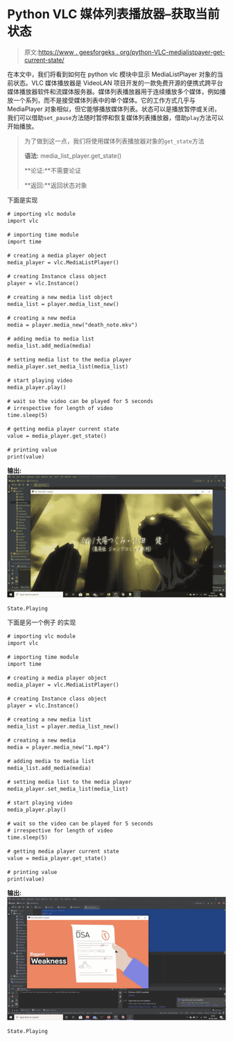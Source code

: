 # Python VLC 媒体列表播放器–获取当前状态

> 原文:[https://www . geesforgeks . org/python-VLC-medialistpayer-get-current-state/](https://www.geeksforgeeks.org/python-vlc-medialistplayer-getting-current-state/)

在本文中，我们将看到如何在 python vlc 模块中显示 MediaListPlayer 对象的当前状态。VLC 媒体播放器是 VideoLAN 项目开发的一款免费开源的便携式跨平台媒体播放器软件和流媒体服务器。媒体列表播放器用于连续播放多个媒体，例如播放一个系列，而不是接受媒体列表中的单个媒体。它的工作方式几乎与 MediaPlayer 对象相似，但它能够播放媒体列表。状态可以是播放暂停或关闭，我们可以借助`set_pause`方法随时暂停和恢复媒体列表播放器，借助`play`方法可以开始播放。

> 为了做到这一点，我们将使用媒体列表播放器对象的`get_state`方法
> 
> **语法:** media_list_player.get_state()
> 
> **论证:**不需要论证
> 
> **返回:**返回状态对象

下面是实现

```
# importing vlc module
import vlc

# importing time module
import time

# creating a media player object
media_player = vlc.MediaListPlayer()

# creating Instance class object
player = vlc.Instance()

# creating a new media list object
media_list = player.media_list_new()

# creating a new media
media = player.media_new("death_note.mkv")

# adding media to media list
media_list.add_media(media)

# setting media list to the media player
media_player.set_media_list(media_list)

# start playing video
media_player.play()

# wait so the video can be played for 5 seconds
# irrespective for length of video
time.sleep(5)

# getting media player current state
value = media_player.get_state()

# printing value
print(value)
```

**输出:**
![](img/57ccffa8c486070958f67ed1dd7ef62e.png)

```
State.Playing

```

下面是另一个例子
的实现

```
# importing vlc module
import vlc

# importing time module
import time

# creating a media player object
media_player = vlc.MediaListPlayer()

# creating Instance class object
player = vlc.Instance()

# creating a new media list
media_list = player.media_list_new()

# creating a new media
media = player.media_new("1.mp4")

# adding media to media list
media_list.add_media(media)

# setting media list to the media player
media_player.set_media_list(media_list)

# start playing video
media_player.play()

# wait so the video can be played for 5 seconds
# irrespective for length of video
time.sleep(5)

# getting media player current state
value = media_player.get_state()

# printing value
print(value)
```

**输出:**
![](img/1182bf29ec1fe0d0a2c3ce2234f329d4.png)

```
State.Playing

```